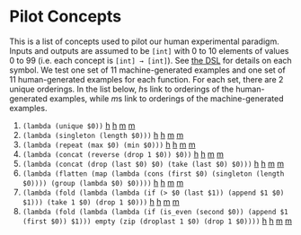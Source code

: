 # Pilot Concepts

This is a list of concepts used to pilot our human experimental paradigm. Inputs and outputs are assumed to be `[int]` with 0 to 10 elements of values 0 to 99 (i.e. each concept is `[int] → [int]`). See [the DSL](../../dsl.md) for details on each symbol. We test one set of 11 machine-generated examples and one set of 11 human-generated examples for each function. For each set, there are 2 unique orderings. In the list below, *h*s link to orderings of the human-generated examples, while *m*s link to orderings of the machine-generated examples.

1. `(lambda (unique $0))`
   [h][1h0] [h][1h1] [m][1m0] [m][1m1]
2. `(lambda (singleton (length $0)))`
   [h][2h0] [h][2h1] [m][2m0] [m][2m1]
3. `(lambda (repeat (max $0) (min $0)))`
   [h][3h0] [h][3h1] [m][3m0] [m][3m1]
4. `(lambda (concat (reverse (drop 1 $0)) $0))`
   [h][4h0] [h][4h1] [m][4m0] [m][4m1]
5. `(lambda (concat (drop (last $0) $0) (take (last $0) $0)))`
   [h][5h0] [h][5h1] [m][5m0] [m][5m1]
6. `(lambda (flatten (map (lambda (cons (first $0) (singleton (length $0)))) (group (lambda $0) $0))))`
   [h][6h0] [h][6h1] [m][6m0] [m][6m1]
7. `(lambda (fold (lambda (lambda (if (> $0 (last $1)) (append $1 $0) $1))) (take 1 $0) (drop 1 $0)))`
   [h][7h0] [h][7h1] [m][7m0] [m][7m1]
8. `(lambda (fold (lambda (lambda (if (is_even (second $0)) (append $1 (first $0)) $1))) empty (zip (droplast 1 $0) (drop 1 $0))))`
   [h][8h0] [h][8h1] [m][8m0] [m][8m1]

[1h0]: json/human/c001_0.json
[1h1]: json/human/c001_1.json
[1m0]: json/machine/c001_0.json
[1m1]: json/machine/c001_1.json
[2h0]: json/human/c002_0.json
[2h1]: json/human/c002_1.json
[2m0]: json/machine/c002_0.json
[2m1]: json/machine/c002_1.json
[3h0]: json/human/c003_0.json
[3h1]: json/human/c003_1.json
[3m0]: json/machine/c003_0.json
[3m1]: json/machine/c003_1.json
[4h0]: json/human/c004_0.json
[4h1]: json/human/c004_1.json
[4m0]: json/machine/c004_0.json
[4m1]: json/machine/c004_1.json
[5h0]: json/human/c005_0.json
[5h1]: json/human/c005_1.json
[5m0]: json/machine/c005_0.json
[5m1]: json/machine/c005_1.json
[6h0]: json/human/c006_0.json
[6h1]: json/human/c006_1.json
[6m0]: json/machine/c006_0.json
[6m1]: json/machine/c006_1.json
[7h0]: json/human/c007_0.json
[7h1]: json/human/c007_1.json
[7m0]: json/machine/c007_0.json
[7m1]: json/machine/c007_1.json
[8h0]: json/human/c008_0.json
[8h1]: json/human/c008_1.json
[8m0]: json/machine/c008_0.json
[8m1]: json/machine/c008_1.json
